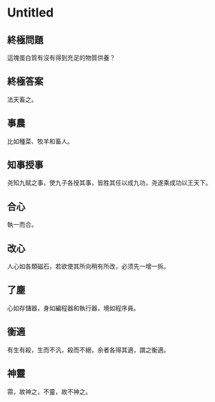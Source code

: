 # Untitled

## 終極問題

這塊蛋白質有沒有得到充足的物質供養？

## 終極答案

法天畜之。

## 事農

比如種菜、牧羊和畜人。

## 知事授事

尧知九赋之事，使九子各授其事，皆胜其任以成九功，尧遂乘成功以王天下。

## 合心

執一而合。

## 改心

人心如各類磁石，若欲使其所向稍有所改，必须先一增一拆。

## 了塵

心如存儲器，身如編程器和執行器，境如程序員。

## 衡適

有生有殺，生而不汎，殺而不絕，余者各得其適，謂之衡適。

## 神靈

霛，故神之，不靈，故不神之。
